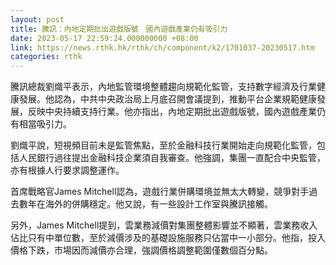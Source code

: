 ```yaml
---
layout: post
title: 騰訊：內地定期批出遊戲版號　國內遊戲產業仍有吸引力
date: 2023-05-17 22:59:24.000000000 +08:00
link: https://news.rthk.hk/rthk/ch/component/k2/1701037-20230517.htm
categories: rthk
---
```


騰訊總裁劉熾平表示，內地監管環境整體趨向規範化監管，支持數字經濟及行業健康發展。他認為，中共中央政治局上月底召開會議提到，推動平台企業規範健康發展，反映中央持續支持行業。他亦指出，內地定期批出遊戲版號，國內遊戲產業仍有相當吸引力。

劉熾平說，短視頻目前未是監管焦點，至於金融科技行業開始走向規範化監管，包括人民銀行過往提出金融科技企業須自我審查。他強調，集團一直配合中央監管，亦有根據人行要求調整運作。

首席戰略官James Mitchell認為，遊戲行業併購環境並無太大轉變，競爭對手過去數年在海外的併購穩定。他又說，有一些設計工作室與騰訊接觸。

另外，James Mitchell提到，雲業務減價對集團整體影響並不顯著，雲業務收入佔比只有中單位數，至於減價涉及的基礎設施服務只佔當中一小部分。他指，投入價格下跌，市場因而減價亦合理，強調價格調整範圍僅數個百分點。
